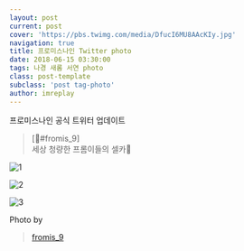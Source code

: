 ```yaml
---
layout: post
current: post
cover: 'https://pbs.twimg.com/media/DfucI6MU8AAcKIy.jpg'
navigation: true
title: 프로미스나인 Twitter photo
date: 2018-06-15 03:30:00
tags: 나경 새롬 서연 photo
class: post-template
subclass: 'post tag-photo'
author: imreplay
---
```


프로미스나인 공식 트위터 업데이트

> [💌#fromis_9]  
세상 청량한 프롬이들의 셀카💚

![1](https://pbs.twimg.com/media/DfucI6MU8AAcKIy.jpg)

![2](https://pbs.twimg.com/media/DfucJjQVAAEjtMp.jpg)

![3](https://pbs.twimg.com/media/DfucKm8VAAA_T4g.jpg)


Photo by
> [fromis_9](https://twitter.com/realfromis_9)  
